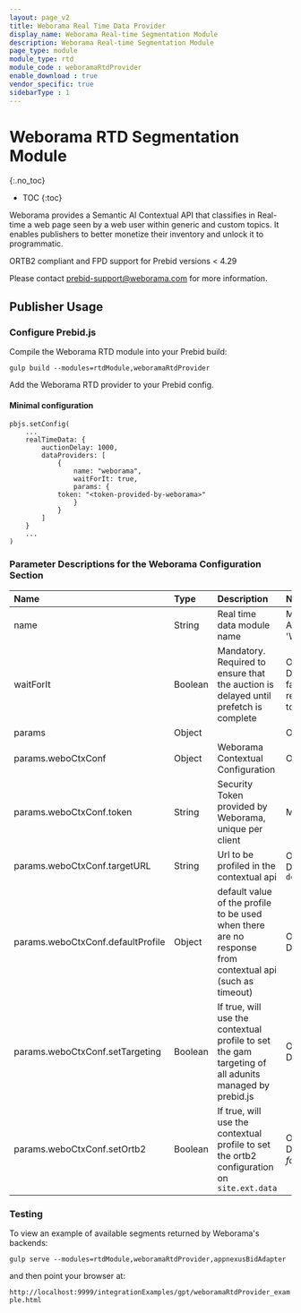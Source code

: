 ```yaml
---
layout: page_v2
title: Weborama Real Time Data Provider
display_name: Weborama Real-time Segmentation Module
description: Weborama Real-time Segmentation Module
page_type: module
module_type: rtd
module_code : weboramaRtdProvider
enable_download : true
vendor_specific: true
sidebarType : 1
---
```


# Weborama RTD Segmentation Module
{:.no_toc}

* TOC
{:toc}

Weborama provides a Semantic AI Contextual API that classifies in Real-time a web page seen by a web user within generic and custom topics. It enables publishers to better monetize their inventory and unlock it to programmatic.

ORTB2 compliant and FPD support for Prebid versions < 4.29

Please contact prebid-support@weborama.com for more information.

## Publisher Usage

### Configure Prebid.js

Compile the Weborama RTD module into your Prebid build:

`gulp build --modules=rtdModule,weboramaRtdProvider`

Add the Weborama RTD provider to your Prebid config.


#### Minimal configuration

```
pbjs.setConfig(
    ...
    realTimeData: {
        auctionDelay: 1000,
        dataProviders: [
            {
                name: "weborama",
                waitForIt: true,
                params: {
			token: "<token-provided-by-weborama>"
                }
            }
        ]
    }
    ...
)
```

### Parameter Descriptions for the Weborama Configuration Section

| Name  |Type | Description   | Notes  |
| :------------ | :------------ | :------------ |:------------ |
| name | String | Real time data module name | Mandatory. Always 'Weborama' |
| waitForIt | Boolean | Mandatory. Required to ensure that the auction is delayed until prefetch is complete | Optional. Defaults to false but recommended to true |
| params | Object | | Optional |
| params.weboCtxConf | Object | Weborama Contextual Configuration | Optional |
| params.weboCtxConf.token | String | Security Token provided by Weborama, unique per client | Mandatory |
| params.weboCtxConf.targetURL | String | Url to be profiled in the contextual api | Optional. Defaults to `document.URL` |
| params.weboCtxConf.defaultProfile | Object | default value of the profile to be used when there are no response from contextual api (such as timeout)| Optional. Default is `{}` |
| params.weboCtxConf.setTargeting|Boolean|If true, will use the contextual profile to set the gam targeting of all adunits managed by prebid.js| Optional. Default is *true*.|
| params.weboCtxConf.setOrtb2|Boolean|If true, will use the contextual profile to set the ortb2 configuration on `site.ext.data`| Optional. Default is *false*.|


### Testing

To view an example of available segments returned by Weborama's backends:

`gulp serve --modules=rtdModule,weboramaRtdProvider,appnexusBidAdapter`

and then point your browser at:

`http://localhost:9999/integrationExamples/gpt/weboramaRtdProvider_example.html`
